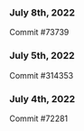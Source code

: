 ### July 8th, 2022

Commit #73739

### July 5th, 2022

Commit #314353


### July 4th, 2022

Commit #72281
